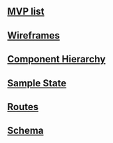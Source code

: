 ## [MVP list][mvp]
[mvp]: mvp_list.md

## [Wireframes][wireframes]
[wireframes]: wireframes

## [Component Hierarchy][component_hierarchy]
[component_hierarchy]: component_hierarchy.md

## [Sample State][sample_state]
[sample_state]: sample_state.md

## [Routes][routes]
[routes]: routes.md

## [Schema][schema]
[schema]: schema.md

